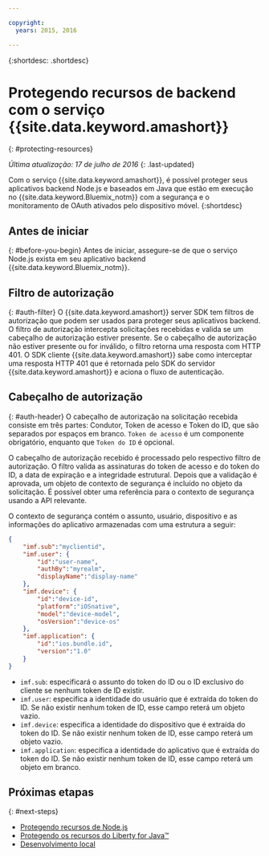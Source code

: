 ```yaml
---

copyright:
  years: 2015, 2016

---
```


{:shortdesc: .shortdesc}

# Protegendo recursos de backend com o serviço {{site.data.keyword.amashort}}
{: #protecting-resources}

*Última atualização: 17 de julho de 2016*
{: .last-updated}


Com o serviço {{site.data.keyword.amashort}}, é possível proteger seus aplicativos backend Node.js e baseados em Java que estão em execução no {{site.data.keyword.Bluemix_notm}} com a segurança e o monitoramento de OAuth ativados pelo dispositivo móvel. 
{:shortdesc}

## Antes de iniciar
{: #before-you-begin}
Antes de iniciar, assegure-se de que o serviço Node.js exista em seu aplicativo backend {{site.data.keyword.Bluemix_notm}}.


## Filtro de autorização
{: #auth-filter}
O {{site.data.keyword.amashort}} server SDK tem filtros de autorização que podem ser usados para proteger seus aplicativos backend.  O filtro de autorização intercepta solicitações recebidas e valida se um cabeçalho de autorização estiver presente. Se o cabeçalho de autorização não estiver presente ou for inválido, o filtro retorna uma resposta com HTTP 401. O
SDK cliente {{site.data.keyword.amashort}} sabe como interceptar uma resposta HTTP 401 que é retornada pelo SDK do servidor
{{site.data.keyword.amashort}} e aciona o fluxo de autenticação.
## Cabeçalho de autorização
{: #auth-header}
O cabeçalho de autorização na solicitação recebida consiste em três partes: Condutor, Token de acesso e Token do ID, que são separados por espaços em branco. `Token de acesso` é um componente obrigatório, enquanto que `Token do ID` é opcional.

O cabeçalho de autorização recebido é processado pelo respectivo filtro de autorização. O filtro valida as assinaturas do token de acesso e do token do ID, a data de expiração e a integridade estrutural. Depois que a validação é aprovada, um objeto de contexto de segurança é incluído no objeto da solicitação. É possível obter uma referência para o contexto de segurança usando a API relevante.

O contexto de segurança contém o assunto, usuário, dispositivo e as informações do aplicativo armazenadas com uma estrutura a seguir:
```JSON
{
    "imf.sub":"myclientid",
    "imf.user": {
        "id":"user-name",
        "authBy":"myrealm",
        "displayName":"display-name"
    },
    "imf.device": {
        "id":"device-id",
        "platform":"iOSnative",
        "model":"device-model",
        "osVersion":"device-os"
    },
    "imf.application": {
        "id":"ios.bundle.id",
        "version":"1.0"
    }
}
```
* `imf.sub`: especificará o assunto do token do ID ou o ID exclusivo do cliente se nenhum token de ID existir.
* `imf.user`: especifica a identidade do usuário que é extraída do token do ID. Se não existir nenhum token de ID, esse campo reterá um objeto vazio.
* `imf.device`: especifica a identidade do dispositivo que é extraída do token do ID. Se não existir nenhum token de ID, esse campo reterá um objeto vazio.
* `imf.application`: especifica a identidade do aplicativo que é extraída do token do ID. Se não existir nenhum token de ID, esse campo reterá um objeto em branco.

## Próximas etapas
{: #next-steps}
* [Protegendo recursos de Node.js](protecting-resources-nodejs.html)
* [Protegendo os recursos do Liberty for Java&trade;](protecting-resources-java.html)
* [Desenvolvimento local](protecting-resources-local.html)
